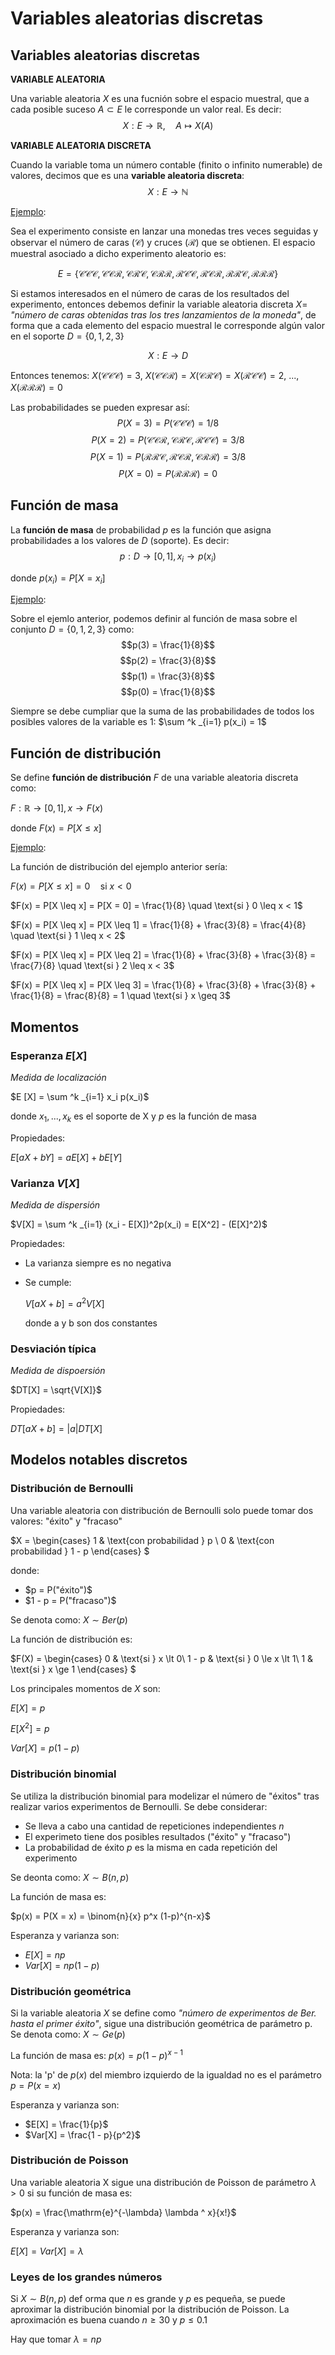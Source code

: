 # Variables aleatorias discretas

## Variables aleatorias discretas

**VARIABLE ALEATORIA**

Una variable aleatoria $X$ es una fucnión sobre el espacio muestral, que a cada posible suceso $A \subset E$ le corresponde un valor real. Es decir:
$$X : E \to \mathbb{R}, \quad A \mapsto X(A)$$

**VARIABLE ALEATORIA DISCRETA**

Cuando la variable toma un número contable (finito o infinito numerable) de valores, decimos que es una **variable aleatoria discreta**:
$$X : E \to \mathbb{N}$$

<ins>Ejemplo</ins>:

Sea el experimento consiste en lanzar una monedas tres veces seguidas y
observar el número de caras ($\mathcal{C}$) y cruces ($\mathcal{R}$) que se obtienen. El espacio muestral asociado a dicho experimento aleatorio es:

$$E = \{\mathcal{CCC}, \mathcal{CCR}, \mathcal{CRC}, \mathcal{CRR}, \mathcal{RCC}, \mathcal{RCR}, \mathcal{RRC}, \mathcal{RRR}\}$$

Si estamos interesados en el número de caras de los resultados del experimento, entonces debemos definir la variable aleatoria discreta $X =$ *"número de caras obtenidas tras los tres lanzamientos de la moneda"*, de forma que a cada elemento del espacio muestral le corresponde algún
valor en el soporte $D = \{0, 1, 2, 3\}$

$$X : E \to D$$

Entonces tenemos: $X(\mathcal{CCC}) = 3$, $X(\mathcal{CCR}) = X(\mathcal{CRC}) = X(\mathcal{RCC}) = 2$, ..., $X(\mathcal{RRR}) = 0$

Las probabilidades se pueden expresar así:
$$P(X = 3) = P(\mathcal{CCC}) = 1/8$$
$$P(X = 2) = P(\mathcal{CCR},\mathcal{CRC}, \mathcal{RCC}) = 3/8$$
$$P(X = 1) = P(\mathcal{RRC},\mathcal{RCR}, \mathcal{CRR}) = 3/8$$
$$P(X = 0) = P(\mathcal{RRR}) = 0$$

## Función de masa

La **función de masa** de probabilidad $p$ es la función que asigna probabilidades a los valores de $D$ (soporte). Es decir:
$$p : D \to [0, 1], x_i \to p(x_i)$$

donde $p(x_i) = P[X = x_i]$

<ins>Ejemplo</ins>:

Sobre el ejemlo anterior, podemos definir al función de masa sobre el conjunto $D = \{0, 1, 2, 3\}$ como:
$$p(3) = \frac{1}{8}$$
$$p(2) = \frac{3}{8}$$
$$p(1) = \frac{3}{8}$$
$$p(0) = \frac{1}{8}$$

Siempre se debe cumpliar que la suma de las probabilidades de todos los posibles valores de la variable es 1: $\sum ^k _{i=1} p(x_i) = 1$

## Función de distribución

Se define **función de distribución** $F$ de una variable aleatoria discreta como:

$F : \mathbb{R} \to [0, 1], x \to F(x)$

donde $F(x) = P[X \le x]$

<ins>Ejemplo</ins>:

La función de distribución del ejemplo anterior sería:

$F(x) = P[X \leq x] = 0 \quad \text{si } x < 0$

$F(x) = P[X \leq x] = P[X = 0] = \frac{1}{8} \quad \text{si } 0 \leq x < 1$

$F(x) = P[X \leq x] = P[X \leq 1] = \frac{1}{8} + \frac{3}{8} = \frac{4}{8} \quad \text{si } 1 \leq x < 2$

$F(x) = P[X \leq x] = P[X \leq 2] = \frac{1}{8} + \frac{3}{8} + \frac{3}{8} = \frac{7}{8} \quad \text{si } 2 \leq x < 3$

$F(x) = P[X \leq x] = P[X \leq 3] = \frac{1}{8} + \frac{3}{8} + \frac{3}{8} + \frac{1}{8} = \frac{8}{8} = 1 \quad \text{si } x \geq 3$

## Momentos

### Esperanza $E[X]$

*Medida de localización*

$E [X] = \sum ^k _{i=1} x_i  p(x_i)$

donde ${x_1, ..., x_k}$ es el soporte de X y $p$ es la función de masa

Propiedades:

$E[aX+bY]=aE[X]+bE[Y]$

### Varianza $V[X]$

*Medida de dispersión*

$V[X] = \sum ^k _{i=1} (x_i - E[X])^2p(x_i) = E[X^2] - (E[X]^2)$

Propiedades:

- La varianza siempre es no negativa
- Se cumple:
    
    $V[aX + b] = a^2V[X]$

    donde a y b son dos constantes

### Desviación típica

*Medida de dispoersión*

$DT[X] = \sqrt{V[X]}$

Propiedades:

$DT[aX + b] = |a|DT[X]$

## Modelos notables discretos

### Distribución de Bernoulli

Una variable aleatoria con distribución de Bernoulli solo puede tomar dos valores: "éxito" y "fracaso"

$X = \begin{cases} 
1 & \text{con probabilidad } p \\ 
0 & \text{con probabilidad } 1 - p 
\end{cases}
$

donde:
- $p = P("éxito")$
- $1 - p = P("fracaso")$

Se denota como: $X \sim Ber(p)$

La función de distribución es:

$F(X) = \begin{cases} 
0 & \text{si } x \lt 0\\ 
1 - p & \text{si } 0 \le x \lt 1\\ 
1 & \text{si } x \ge 1 
\end{cases}
$

Los principales momentos de $X$ son:

$E[X] = p$

$E[X^2] = p$

$Var[X] = p(1 - p)$

### Distribución binomial

Se utiliza la distribución binomial para modelizar el número de "éxitos" tras realizar varios experimentos de Bernoulli. Se debe considerar:
- Se lleva a cabo una cantidad de repeticiones independientes $n$
- El experimeto tiene dos posibles resultados ("éxito" y "fracaso")
- La probabilidad de éxito $p$ es la misma en cada repetición del experimento

Se deonta como: $X \sim B(n, p)$

La función de masa es:

$p(x) = P(X = x) = \binom{n}{x} p^x (1-p)^{n-x}$

Esperanza y varianza son:
- $E[X] = np$
- $Var[X] = np(1 - p)$

### Distribución geométrica

Si la variable aleatoria $X$ se define como *"número de experimentos de Ber. hasta el primer éxito"*, sigue una distribución geométrica de parámetro p. Se denota como: $X \sim Ge(p)$

La función de masa es: $p(x) = p(1 - p)^{x-1}$

Nota: la 'p' de $p(x)$ del miembro izquierdo de la igualdad no es el parámetro $p = P(x = x)$

Esperanza y varianza son:
- $E[X] = \frac{1}{p}$
- $Var[X] = \frac{1 - p}{p^2}$

### Distribución de Poisson

Una variable aleatoria X sigue una distribución de Poisson de parámetro $\lambda \gt 0$ si su función de masa es:

$p(x) = \frac{\mathrm{e}^{-\lambda} \lambda ^ x}{x!}$

Esperanza y varianza son:

$E[X] = Var[X] = \lambda$

### Leyes de los grandes números

Si $X \sim B(n, p)$ def orma que $n$ es grande y $p$ es pequeña, se puede aproximar la distribución binomial por la distribución de Poisson. La aproximación es buena cuando $n \ge 30$ y $p \le 0.1$

Hay que tomar $\lambda = np$